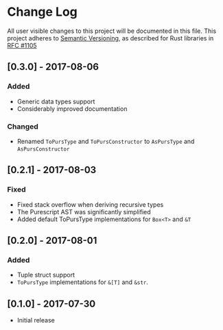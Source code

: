 # Change Log

All user visible changes to this project will be documented in this file.
This project adheres to [Semantic Versioning](http://semver.org/), as described
for Rust libraries in [RFC #1105](https://github.com/rust-lang/rfcs/blob/master/text/1105-api-evolution.md)

## [0.3.0] - 2017-08-06

### Added

* Generic data types support
* Considerably improved documentation

### Changed

* Renamed `ToPursType` and `ToPursConstructor` to `AsPursType` and `AsPursConstructor`

## [0.2.1] - 2017-08-03

### Fixed

* Fixed stack overflow when deriving recursive types
* The Purescript AST was significantly simplified
* Added default ToPursType implementations for `Box<T>` and `&T`

## [0.2.0] - 2017-08-01

### Added

* Tuple struct support
* `ToPursType` implementations for `&[T]` and `&str`.

## [0.1.0] - 2017-07-30

* Initial release
